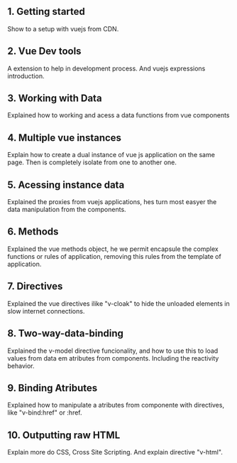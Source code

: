## 1. Getting started

Show to a setup with vuejs from CDN.

## 2. Vue Dev tools

A extension to help in development process. And vuejs expressions introduction.

## 3. Working with Data

Explained how to working and acess a data functions from vue components

## 4. Multiple vue instances

Explain how to create a dual instance of vue js application on the same page. Then is completely isolate from one to another one.

## 5. Acessing instance data

Explained the proxies from vuejs applications, hes turn most easyer the data manipulation from the components.

## 6. Methods

Explained the vue methods object, he we permit encapsule the complex functions or rules of application, removing this rules from the template of application.

## 7. Directives

Explained the vue directives ilike "v-cloak" to hide the unloaded elements in slow internet connections.

## 8. Two-way-data-binding

Explained the v-model directive funcionality, and how to use this to load values from data em atributes from components. Including the reactivity behavior.

## 9. Binding Atributes

Explained how to manipulate a atributes from componente with directives, like "v-bind:href" or :href.

## 10. Outputting raw HTML

Explain more do CSS, Cross Site Scripting. And explain directive "v-html".